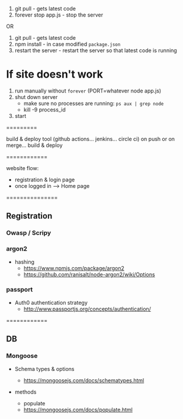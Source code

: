 1. git pull - gets latest code
2. forever stop app.js - stop the server

OR

1. git pull - gets latest code
2. npm install - in case modified `package.json`
3. restart the server - restart the server so that latest code is running

# If site doesn't work

1. run manually without `forever` (PORT=whatever node app.js)
2. shut down server
    - make sure no processes are running: `ps aux | grep node`
    - kill -9 process_id
3. start

=========

build & deploy tool (github actions... jenkins... circle ci)
on push or on merge... build & deploy

============

website flow:

-   registration & login page
-   once logged in --> Home page

===============

## Registration

### Owasp / Scripy

### argon2

-   hashing
    -   https://www.npmjs.com/package/argon2
    -   https://github.com/ranisalt/node-argon2/wiki/Options

### passport

-   Auth0 authentication strategy
    -   http://www.passportjs.org/concepts/authentication/

============

## DB

### Mongoose

-   Schema types & options

    -   https://mongoosejs.com/docs/schematypes.html

-   methods
    -   populate
    -   https://mongoosejs.com/docs/populate.html
